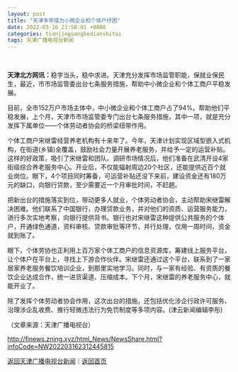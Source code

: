 ```yaml
---
layout: post
title: "天津多举措为小微企业和个体户纾困"
date: 2022-03-16 21:58:01 +0800
categories: tianjinguangbodianshitai
tags: 天津广播电视台新闻
---
```

<p style="text-align:center;"><br /></p><p><strong>天津北方网讯：</strong>稳字当头，稳中求进。天津充分发挥市场监管职能，保就业保民生，最近，市市场监管委出台七条服务措施，帮助中小微企业和个体工商户平稳发展。</p><p>目前，全市152万户市场主体中，中小微企业和个体工商户占了94%。帮助他们平稳发展，上个月，天津市市场监管委专门出台七条服务措施，其中一项，就是充分发挥下属单位——个体劳动者协会的桥梁纽带作用。</p><p>个体工商户宋继雷经营养老机构有十来年了。今年，天津计划实现区域型嵌入式机构，在街道(乡镇)全覆盖，鼓励社会力量开展养老服务，并给予一定的运营补贴。这样的好政策，吸引了宋继雷和团队。调研市场情况后，他们准备在武清开设4家街级综合养老服务中心。开业后，不仅能辐射周边20个社区，还能提供近百个就业岗位。眼下，4个项目同时筹备，可运营补贴还没下来前，建设资金还有180万元的缺口，向银行贷款，至少需要近一个月审批时间，不赶趟。</p><p>把新出台的措施落实到位，带动更多人就业，个体劳动者协会，主动帮助宋继雷解决困难。他们联系了中国银行，办理贷款业务，并对他们的资质、运营服务能力，进行多次实地考察，向银行提供背书。银行也对宋继雷这种提供公共服务的个体户，开通绿色通道，资料审核、贷款审批等环节，并行处理，仅用一周时间，资金就到账了。</p><p>眼下，个体劳协也正利用上百万家个体工商户的信息资源库，筹建线上服务平台，让个体户在平台上，寻找上下游合作伙伴。宋继雷还通过这个平台，联系到了一家居家养老服务餐饮培训企业，到那里实地学习。同时，与一家有经验、有资质的餐饮企业达成合作，统一进货渠道、压缩成本。下个月，宋继雷的养老服务中心，就能开业了。</p><p>除了发挥个体劳动者协会作用，这次出台的措施，还包括优化涉企行政许可服务、治理涉企乱收费、推行轻微违法行为免罚制度等多项内容。(津云新闻编辑李彤)</p><p class="em_media">（文章来源：天津广播电视台）</p>

<http://finews.zning.xyz/html_News/NewsShare.html?infoCode=NW202203162312445815>

[返回天津广播电视台新闻](//finews.withounder.com/category/tianjinguangbodianshitai.html)｜[返回首页](//finews.withounder.com/)